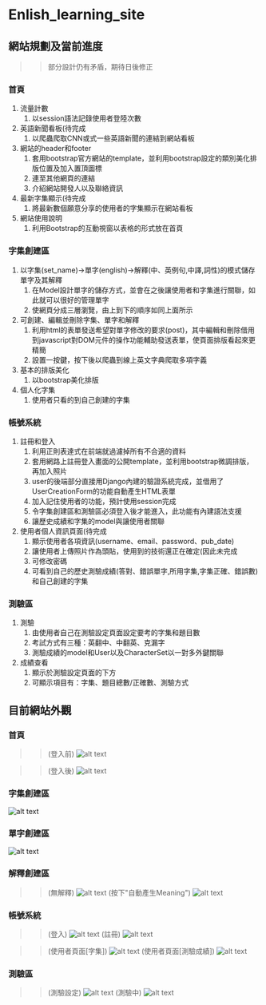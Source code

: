 # Enlish_learning_site

## 網站規劃及當前進度
>> 部分設計仍有矛盾，期待日後修正

### 首頁
1. 流量計數
	1. 以session語法記錄使用者登陸次數
2. 英語新聞看板(待完成
	1. 以爬蟲爬取CNN或式一些英語新聞的連結到網站看板
3. 網站的header和footer
	1. 套用bootstrap官方網站的template，並利用bootstrap設定的類別美化排版位置及加入置頂圖標
	2. 連至其他網頁的連結
	3. 介紹網站開發人以及聯絡資訊
4. 最新字集顯示(待完成
	1. 將最新數個願意分享的使用者的字集顯示在網站看板
5. 網站使用說明
	1. 利用Bootstrap的互動視窗以表格的形式放在首頁

### 字集創建區
1. 以字集(set_name)->單字(english)->解釋(中、英例句,中譯,詞性)的模式儲存單字及其解釋
	1. 在Model設計單字的儲存方式，並會在之後讓使用者和字集進行關聯，如此就可以很好的管理單字
	2. 使網頁分成三層瀏覽，由上到下的順序如同上面所示
2. 可創建、編輯並刪除字集、單字和解釋
	1. 利用html的表單發送希望對單字修改的要求(post)，其中編輯和刪除借用到javascript對DOM元件的操作功能輔助發送表單，使頁面排版看起來更精簡
	2. 設置一按鍵，按下後以爬蟲到線上英文字典爬取多項字義
3. 基本的排版美化
	1. 以bootstrap美化排版
4. 個人化字集
	1. 使用者只看的到自己創建的字集

### 帳號系統
1. 註冊和登入
	1. 利用正則表達式在前端就過濾掉所有不合適的資料
	2. 套用網路上註冊登入畫面的公開template，並利用bootstrap微調排版，再加入照片
	3. user的後端部分直接用Django內建的驗證系統完成，並借用了UserCreationForm的功能自動產生HTML表單
	4. 加入記住使用者的功能，預計使用session完成
	5. 令字集創建區和測驗區必須登入後才能進入，此功能有內建語法支援
	6. 讓歷史成績和字集的model與讓使用者關聯
2. 使用者個人資訊頁面(待完成
	1. 顯示使用者各項資訊(username、email、password、pub_date)
	2. 讓使用者上傳照片作為頭貼，使用到的技術還正在確定(因此未完成
	3. 可修改密碼
	4. 可看到自己的歷史測驗成績(答對、錯誤單字,所用字集,字集正確、錯誤數)和自己創建的字集

### 測驗區
1. 測驗
	1. 由使用者自己在測驗設定頁面設定要考的字集和題目數
	2. 考試方式有三種：英翻中、中翻英、克漏字
	3. 測驗成績的model和User以及CharacterSet以一對多外鍵關聯
2. 成績查看
	1. 顯示於測驗設定頁面的下方
	2. 可顯示項目有：字集、題目總數/正確數、測驗方式

## 目前網站外觀

### 首頁

>> (登入前)
![alt text](https://github.com/AW-AlanWu/Enlish_learning_site/blob/master/images/index(logout).png)

>> (登入後)
![alt text](https://github.com/AW-AlanWu/Enlish_learning_site/blob/master/images/index(login).png)

### 字集創建區

![alt text](https://github.com/AW-AlanWu/Enlish_learning_site/blob/master/images/CharacterSetEditor.png)

### 單字創建區

![alt text](https://github.com/AW-AlanWu/Enlish_learning_site/blob/master/images/VocabularyEditor.png)

### 解釋創建區

>> (無解釋)
![alt text](https://github.com/AW-AlanWu/Enlish_learning_site/blob/master/images/MeaningEditor.png)
>> (按下"自動產生Meaning")
![alt text](https://github.com/AW-AlanWu/Enlish_learning_site/blob/master/images/MeaningEditor(Auto_get_Meaning).png)

### 帳號系統

>> (登入)
![alt text](https://github.com/AW-AlanWu/Enlish_learning_site/blob/master/images/Login.png)
>> (註冊)
![alt text](https://github.com/AW-AlanWu/Enlish_learning_site/blob/master/images/Sign_up.png)

>> (使用者頁面[字集])
![alt text](https://github.com/AW-AlanWu/Enlish_learning_site/blob/master/images/UserProfile(CharacterSet).png)
>> (使用者頁面[測驗成績])
![alt text](https://github.com/AW-AlanWu/Enlish_learning_site/blob/master/images/UserProfile(Score).png)

### 測驗區

>> (測驗設定)
![alt text](https://github.com/AW-AlanWu/Enlish_learning_site/blob/master/images/Exam.png)
>> (測驗中)
![alt text](https://github.com/AW-AlanWu/Enlish_learning_site/blob/master/images/onExam.png)